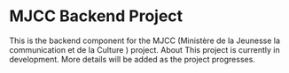 # MJCC Backend Project

This is the backend component for the MJCC (Ministère de la Jeunesse la communication et de la Culture ) project.
About
This project is currently in development. More details will be added as the project progresses.
